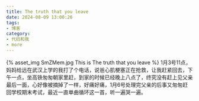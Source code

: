 ```yaml
---
title: The truth that you leave
date: 2024-08-09 13:00:26
tags:
- 博客
category:
- 代码和我
- more
---
```

{% asset_img SmZMem.jpg This is The truth that you leave %}
1月3号11点，妈妈给远在武汉上学的我打了个电话，说爸心肌梗塞正在抢救，让我赶紧回去，下午一点，坐高铁匆匆朝家里赶，到家的时候已经晚上八点了，终究没有赶上见父亲最后一面，心好像被摘掉了一样，好痛好痛，1月6号处理完父亲的后事又匆匆赶回学校期末考试，最近一直单曲循环这一首，听一遍哭一遍。